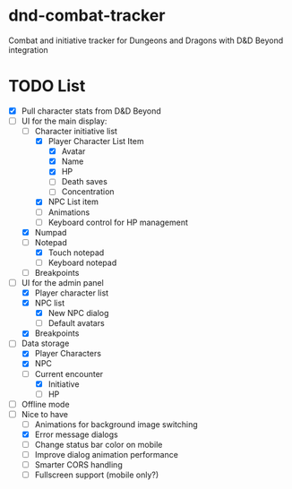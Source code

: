 # dnd-combat-tracker
Combat and initiative tracker for Dungeons and Dragons with D&amp;D Beyond integration

# TODO List 
- [x] Pull character stats from D&D Beyond 
- [ ] UI for the main display:
  - [ ] Character initiative list 
    - [x] Player Character List Item 
      - [x] Avatar
      - [x] Name 
      - [x] HP
      - [ ] Death saves 
      - [ ] Concentration
    - [x] NPC List item 
    - [ ] Animations
    - [ ] Keyboard control for HP management
  - [x] Numpad 
  - [ ] Notepad 
    - [x] Touch notepad 
    - [ ] Keyboard notepad 
  - [ ] Breakpoints
- [ ] UI for the admin panel 
  - [x] Player character list 
  - [x] NPC list 
    - [x] New NPC dialog
    - [ ] Default avatars
  - [x] Breakpoints
- [ ] Data storage 
  - [x] Player Characters 
  - [x] NPC 
  - [ ] Current encounter 
    - [x] Initiative 
    - [ ] HP 
- [ ] Offline mode 
- [ ] Nice to have
  - [ ] Animations for background image switching
  - [x] Error message dialogs 
  - [ ] Change status bar color on mobile
  - [ ] Improve dialog animation performance 
  - [ ] Smarter CORS handling
  - [ ] Fullscreen support (mobile only?) 
